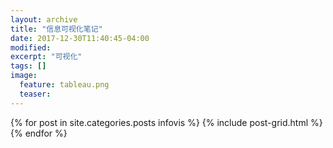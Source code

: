 ```yaml
---
layout: archive
title: "信息可视化笔记"
date: 2017-12-30T11:40:45-04:00
modified:
excerpt: "可视化"
tags: []
image: 
  feature: tableau.png
  teaser:
---
```




<div class="tiles">
{% for post in site.categories.posts infovis %}
  {% include post-grid.html %}
{% endfor %}
</div><!-- /.tiles 把所有categories 有 infovis 的列出來-->